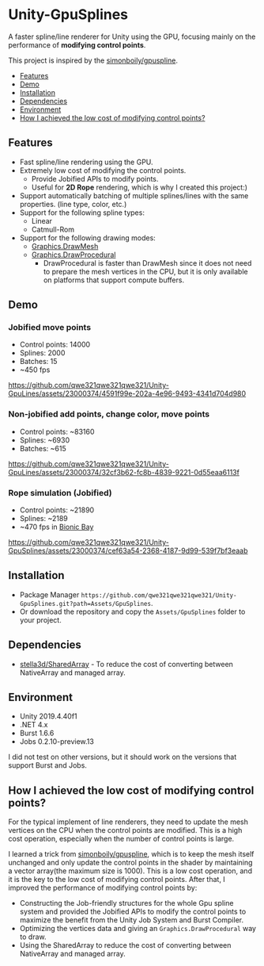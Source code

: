 # Unity-GpuSplines
A faster spline/line renderer for Unity using the GPU, focusing mainly on the performance of **modifying control points**.

This project is inspired by the [simonboily/gpuspline](https://github.com/simonboily/gpuspline).

- [Features](#features)
- [Demo](#demo)
- [Installation](#installation)
- [Dependencies](#dependencies)
- [Environment](#environment)
- [How I achieved the low cost of modifying control points?](#how-i-achieved-the-low-cost-of-modifying-control-points)

## Features
- Fast spline/line rendering using the GPU.
- Extremely low cost of modifying the control points.
    * Provide Jobified APIs to modify points.
    * Useful for **2D Rope** rendering, which is why I created this project:)
- Support automatically batching of multiple splines/lines with the same properties. (line type, color, etc.)
- Support for the following spline types:
    - Linear
    - Catmull-Rom
- Support for the following drawing modes:
    - [Graphics.DrawMesh](https://docs.unity3d.com/ScriptReference/Graphics.DrawMesh.html)
    - [Graphics.DrawProcedural](https://docs.unity3d.com/ScriptReference/Graphics.DrawProcedural.html)
      * DrawProcedural is faster than DrawMesh since it does not need to prepare the mesh vertices in the CPU, but it is only available on platforms that support compute buffers.

## Demo
### Jobified move points
* Control points: 14000
* Splines: 2000
* Batches: 15
* ~450 fps

https://github.com/qwe321qwe321qwe321/Unity-GpuLines/assets/23000374/4591f99e-202a-4e96-9493-4341d704d980

### Non-jobified add points, change color, move points
* Control points: ~83160
* Splines: ~6930
* Batches: ~615

https://github.com/qwe321qwe321qwe321/Unity-GpuLines/assets/23000374/32cf3b62-fc8b-4839-9221-0d55eaa6113f

### Rope simulation (Jobified) 
* Control points: ~21890
* Splines: ~2189
* ~470 fps in [Bionic Bay](https://store.steampowered.com/app/1928690/Bionic_Bay/?utm_source=github&utm_campaign=reveal&utm_medium=gpusplines)

https://github.com/qwe321qwe321qwe321/Unity-GpuSplines/assets/23000374/cef63a54-2368-4187-9d99-539f7bf3eaab

## Installation
- Package Manager `https://github.com/qwe321qwe321qwe321/Unity-GpuSplines.git?path=Assets/GpuSplines`.
- Or download the repository and copy the `Assets/GpuSplines` folder to your project.

## Dependencies
- [stella3d/SharedArray](https://github.com/stella3d/SharedArray) - To reduce the cost of converting between NativeArray and managed array.

## Environment
- Unity 2019.4.40f1
- .NET 4.x
- Burst 1.6.6
- Jobs 0.2.10-preview.13

I did not test on other versions, but it should work on the versions that support Burst and Jobs.

## How I achieved the low cost of modifying control points?
For the typical implement of line renderers, they need to update the mesh vertices on the CPU when the control points are modified. 
This is a high cost operation, especially when the number of control points is large.

I learned a trick from [simonboily/gpuspline](https://github.com/simonboily/gpuspline), which is to keep the mesh itself unchanged and only update the control points in the shader by maintaining a vector array(the maximum size is 1000). This is a low cost operation, and it is the key to the low cost of modifying control points.
After that, I improved the performance of modifying control points by:
- Constructing the Job-friendly structures for the whole Gpu spline system and provided the Jobified APIs to modify the control points to maximize the benefit from the Unity Job System and Burst Compiler.
- Optimizing the vertices data and giving an `Graphics.DrawProcedural` way to draw.
- Using the SharedArray to reduce the cost of converting between NativeArray and managed array.

